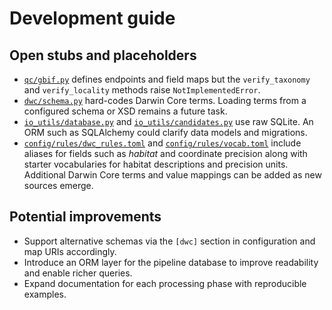 # Development guide

## Open stubs and placeholders

- [`qc/gbif.py`](../qc/gbif.py) defines endpoints and field maps but the
  `verify_taxonomy` and `verify_locality` methods raise `NotImplementedError`.
- [`dwc/schema.py`](../dwc/schema.py) hard-codes Darwin Core terms. Loading terms
  from a configured schema or XSD remains a future task.
- [`io_utils/database.py`](../io_utils/database.py) and
  [`io_utils/candidates.py`](../io_utils/candidates.py) use raw SQLite. An ORM
  such as SQLAlchemy could clarify data models and migrations.
- [`config/rules/dwc_rules.toml`](../config/rules/dwc_rules.toml) and
  [`config/rules/vocab.toml`](../config/rules/vocab.toml) include aliases for
  fields such as *habitat* and coordinate precision along with starter
  vocabularies for habitat descriptions and precision units. Additional Darwin
  Core terms and value mappings can be added as new sources emerge.

## Potential improvements

- Support alternative schemas via the `[dwc]` section in configuration and map
  URIs accordingly.
- Introduce an ORM layer for the pipeline database to improve readability and
  enable richer queries.
- Expand documentation for each processing phase with reproducible examples.
